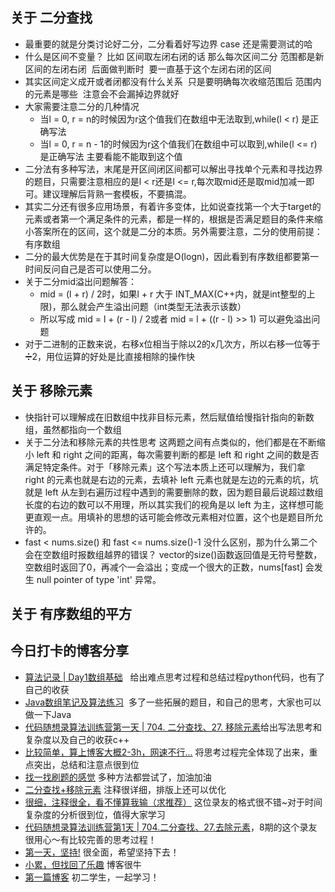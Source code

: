 ## 关于 二分查找  

-   最重要的就是分类讨论好二分，二分看着好写边界 case 还是需要测试的哈  
-   什么是区间不变量？ 比如 区间取左闭右闭的话 那么每次区间二分 范围都是新区间的左闭右闭  后面做判断时  要一直基于这个左闭右闭的区间  
-   其实区间定义成开或者闭都没有什么关系  只是要明确每次收缩范围后 范围内的元素是哪些  注意会不会漏掉边界就好  
-   大家需要注意二分的几种情况  
    -   当l = 0, r = n的时候因为r这个值我们在数组中无法取到,while(l < r) 是正确写法  
    -   当l = 0, r = n - 1的时候因为r这个值我们在数组中可以取到,while(l <= r) 是正确写法 主要看能不能取到这个值  
-   二分法有多种写法，末尾是开区间闭区间都可以解出寻找单个元素和寻找边界的题目，只需要注意相应的是l < r还是l <= r,每次取mid还是取mid加减一即可。建议理解后背熟一套模板，不要搞混。  
-   其实二分还有很多应用场景，有着许多变体，比如说查找第一个大于target的元素或者第一个满足条件的元素，都是一样的，根据是否满足题目的条件来缩小答案所在的区间，这个就是二分的本质。另外需要注意，二分的使用前提：有序数组  
-   二分的最大优势是在于其时间复杂度是O(logn)，因此看到有序数组都要第一时间反问自己是否可以使用二分。  
-   关于二分mid溢出问题解答：  
    -   mid = (l + r) / 2时，如果l + r 大于 INT_MAX(C++内，就是int整型的上限)，那么就会产生溢出问题（int类型无法表示该数）  
    -   所以写成 mid = l + (r - l) / 2或者 mid = l + ((r - l) >> 1) 可以避免溢出问题  
-   对于二进制的正数来说，右移x位相当于除以2的x几次方，所以右移一位等于➗2，用位运算的好处是比直接相除的操作快  

## 关于 移除元素  

-   快指针可以理解成在旧数组中找非目标元素，然后赋值给慢指针指向的新数组，虽然都指向一个数组  
-   关于二分法和移除元素的共性思考 这两题之间有点类似的，他们都是在不断缩小 left 和 right 之间的距离，每次需要判断的都是 left 和 right 之间的数是否满足特定条件。对于「移除元素」这个写法本质上还可以理解为，我们拿 right 的元素也就是右边的元素，去填补 left 元素也就是左边的元素的坑，坑就是 left 从左到右遍历过程中遇到的需要删除的数，因为题目最后说超过数组长度的右边的数可以不用理，所以其实我们的视角是以 left 为主，这样想可能更直观一点。用填补的思想的话可能会修改元素相对位置，这个也是题目所允许的。  
-   fast < nums.size() 和 fast <= nums.size()-1 没什么区别，那为什么第二个会在空数组时报数组越界的错误？ vector的size()函数返回值是无符号整数，空数组时返回了0，再减个一会溢出；变成一个很大的正数，nums[fast] 会发生 null pointer of type 'int' 异常。  

## 关于 有序数组的平方  

## 今日打卡的博客分享  

- [算法记录 | Day1数组基础](https://juejin.cn/post/7145742873009324040)   给出难点思考过程和总结过程python代码，也有了自己的收获  
- [Java数组笔记及算法练习](https://blog.csdn.net/weixin_53740387/article/details/127000994)  多了一些拓展的题目，和自己的思考，大家也可以做一下Java  
- [代码随想录算法训练营第一天 | 704. 二分查找、27. 移除元素](https://blog.csdn.net/weixin_42938283/article/details/126978907?csdn_share_tail=%7B%22type%22%3A%22blog%22%2C%22rType%22%3A%22article%22%2C%22rId%22%3A%22126978907%22%2C%22source%22%3A%22weixin_42938283%22%7D)给出写法思考和复杂度以及自己的收获c++  
- [比较简单，算上博客大概2-3h，网速不行...](http://t.csdn.cn/ucRUU) 将思考过程完全体现了出来，重点突出，总结和注意点很到位  
- [找一找刷题的感觉](http://t.csdn.cn/SRXAH) 多种方法都尝试了，加油加油  
- [二分查找+移除元素](https://blog.csdn.net/weixin_41905084/article/details/127875268) 注释很详细，排版上还可以优化  
- [很细，注释很全，看不懂算我输（求推荐）](https://blog.csdn.net/weixin_45368277/article/details/128219939) 这位录友的格式很不错~对于时间复杂度的分析很到位，值得大家学习  
- [代码随想录算法训练营第1天 | 704.二分查找、27.去除元素](https://blog.csdn.net/weixin_44605962/article/details/128837397?spm=1001.2014.3001.5502)，8期的这个录友很用心～有比较完善的思考过程！  
- [第一天，坚持!](http://t.csdn.cn/rLtox) 很全面，希望坚持下去！  
- [小累，但找回了乐趣](https://blog.csdn.net/weixin_65728526/article/details/134681296?csdn_share_tail=%7B%22type%22%3A%22blog%22%2C%22rType%22%3A%22article%22%2C%22rId%22%3A%22134681296%22%2C%22source%22%3A%22weixin_65728526%22%7D&fromshare=blogdetail) 博客很牛  
- [第一篇博客](https://blog.csdn.net/Xiaoxiaodezhuren/article/details/143371959?sharetype=blogdetail&sharerId=143371959&sharerefer=PC&sharesource=Xiaoxiaodezhuren&spm=1011.2480.3001.8118) 初二学生，一起学习！
